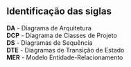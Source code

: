 ## **Identificação das siglas**
**DA** - Diagrama de Arquitetura <br>
**DCP** - Diagrama de Classes de Projeto <br>
**DS** - Diagramas de Sequência <br>
**DTE** - Diagramas de Transição de Estado <br>
**MER** - Modelo Entidade-Relacionamento  <br>
